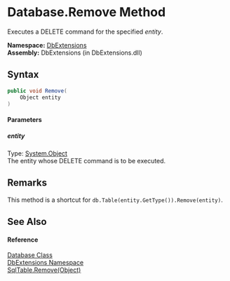 Database.Remove Method
======================
Executes a DELETE command for the specified *entity*.

**Namespace:** [DbExtensions][1]  
**Assembly:** DbExtensions (in DbExtensions.dll)

Syntax
------

```csharp
public void Remove(
	Object entity
)
```

#### Parameters

##### *entity*
Type: [System.Object][2]  
The entity whose DELETE command is to be executed.


Remarks
-------
This method is a shortcut for `db.Table(entity.GetType()).Remove(entity)`.

See Also
--------

#### Reference
[Database Class][3]  
[DbExtensions Namespace][1]  
[SqlTable.Remove(Object)][4]  

[1]: ../README.md
[2]: http://msdn.microsoft.com/en-us/library/e5kfa45b
[3]: README.md
[4]: ../SqlTable/Remove.md